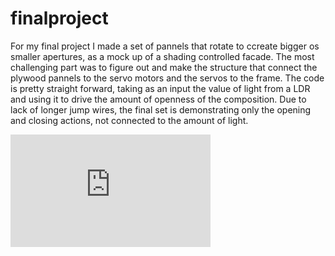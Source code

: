 # finalproject

For my final project I made a set of pannels that rotate to ccreate bigger os smaller apertures, as a mock up of a shading controlled facade. The most challenging part was to figure out and make the structure that connect the plywood pannels to the servo motors and the servos to the frame. The code is pretty straight forward, taking as an input the value of light from a LDR and using it to drive the amount of openness of the composition. Due to lack of longer jump wires, the final set is demonstrating only the opening and closing actions, not connected to the amount of light.

<iframe src="https://onedrive.live.com/embed?cid=03837710D77E3B89&resid=3837710D77E3B89%21323537&authkey=AEX3wgceIMrjuNc" width="320" height="180" frameborder="0" scrolling="no" allowfullscreen></iframe>
